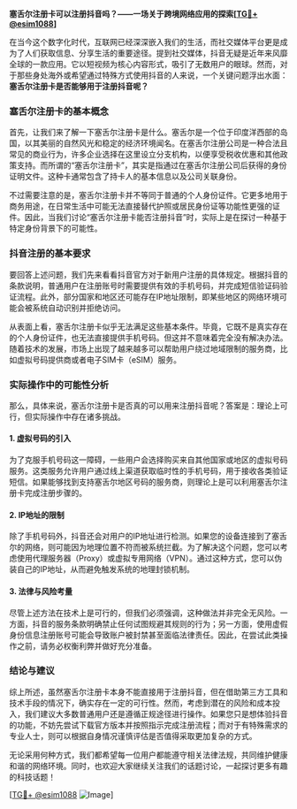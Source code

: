 **塞舌尔注册卡可以注册抖音吗？——一场关于跨境网络应用的探索[[TG💪+ @esim1088](https://t.me/s/esim1088)]**

在当今这个数字化时代，互联网已经深深嵌入我们的生活，而社交媒体平台更是成为了人们获取信息、分享生活的重要途径。提到社交媒体，抖音无疑是近年来风靡全球的一款应用。它以短视频为核心内容形式，吸引了无数用户的眼球。然而，对于那些身处海外或希望通过特殊方式使用抖音的人来说，一个关键问题浮出水面：**塞舌尔注册卡是否能够用于注册抖音呢？**

### 塞舌尔注册卡的基本概念

首先，让我们来了解一下塞舌尔注册卡是什么。塞舌尔是一个位于印度洋西部的岛国，以其美丽的自然风光和稳定的经济环境闻名。在塞舌尔注册公司是一种合法且常见的商业行为，许多企业选择在这里设立分支机构，以便享受税收优惠和其他政策支持。而所谓的“塞舌尔注册卡”，其实是指通过在塞舌尔注册公司后获得的身份证明文件。这种卡通常包含了持卡人的基本信息以及公司关联身份。

不过需要注意的是，塞舌尔注册卡并不等同于普通的个人身份证件。它更多地用于商务用途，在日常生活中可能无法直接替代护照或居民身份证等功能性更强的证件。因此，当我们讨论“塞舌尔注册卡能否注册抖音”时，实际上是在探讨一种基于特定身份背景下的可能性。

### 抖音注册的基本要求

要回答上述问题，我们先来看看抖音官方对于新用户注册的具体规定。根据抖音的条款说明，普通用户在注册账号时需要提供有效的手机号码，并完成短信验证码验证流程。此外，部分国家和地区还可能存在IP地址限制，即某些地区的网络环境可能会被系统自动识别并拒绝访问。

从表面上看，塞舌尔注册卡似乎无法满足这些基本条件。毕竟，它既不是真实存在的个人身份证件，也无法直接提供手机号码。但这并不意味着完全没有解决办法。随着技术的发展，市场上出现了越来越多可以帮助用户绕过地域限制的服务商，比如虚拟号码提供商或者电子SIM卡（eSIM）服务。

### 实际操作中的可能性分析

那么，具体来说，塞舌尔注册卡是否真的可以用来注册抖音呢？答案是：理论上可行，但实际操作中存在诸多挑战。

#### 1. 虚拟号码的引入
为了克服手机号码这一障碍，一些用户会选择购买来自其他国家或地区的虚拟号码服务。这类服务允许用户通过线上渠道获取临时性的手机号码，用于接收各类验证短信。如果能够找到支持塞舌尔地区号码的服务商，则理论上是可以利用塞舌尔注册卡完成注册步骤的。

#### 2. IP地址的限制
除了手机号码外，抖音还会对用户的IP地址进行检测。如果您的设备连接到了塞舌尔的网络，则可能因为地理位置不符而被系统拦截。为了解决这个问题，您可以考虑使用代理服务器（Proxy）或虚拟专用网络（VPN）。通过这种方式，您可以伪装自己的IP地址，从而避免触发系统的地理封锁机制。

#### 3. 法律与风险考量
尽管上述方法在技术上是可行的，但我们必须强调，这种做法并非完全无风险。一方面，抖音的服务条款明确禁止任何试图规避其规则的行为；另一方面，使用虚假身份信息注册账号可能会导致账户被封禁甚至面临法律责任。因此，在尝试此类操作之前，请务必权衡利弊并做好充分准备。

### 结论与建议

综上所述，虽然塞舌尔注册卡本身不能直接用于注册抖音，但在借助第三方工具和技术手段的情况下，确实存在一定的可行性。然而，考虑到潜在的风险和成本投入，我们建议大多数普通用户还是遵循正规途径进行操作。如果您只是想体验抖音的功能，不妨先尝试下载官方版本并按照指示完成注册流程；而对于有特殊需求的专业人士，则可以根据自身情况谨慎评估是否值得采取更加复杂的方式。

无论采用何种方式，我们都希望每一位用户都能遵守相关法律法规，共同维护健康和谐的网络环境。同时，也欢迎大家继续关注我们的话题讨论，一起探讨更多有趣的科技话题！

[[TG💪+ @esim1088](https://t.me/s/esim1088) ![Image](https://i.postimg.cc/4NQfJmqS/Snipaste-2025-05-13-00-14-12.png)]